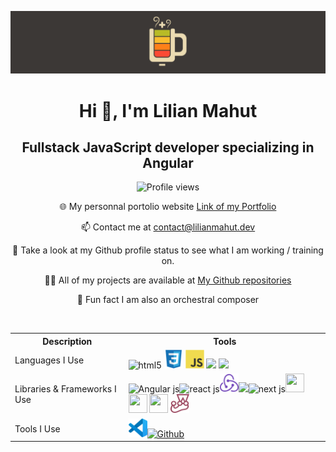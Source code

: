 <div align="center">

![Banner](/Gruvbox%20theme%20coffee.png?raw=true)

# Hi 👋, I'm Lilian Mahut

## Fullstack JavaScript developer specializing in Angular

![Profile views](https://komarev.com/ghpvc/?username=joliwood&label=Profile%20views&color=0e75b6&style=flat)

🌐 My personnal portolio website [Link of my Portfolio](https://lilianmahut.dev/)

📫 Contact me at [contact@lilianmahut.dev](mailto:contact@lilianmahut.dev)

🌱 Take a look at my Github profile status to see what I am working / training on.

👨‍💻 All of my projects are available at [My Github repositories](https://github.com/Joliwood?tab=repositories)

:musical_score: Fun fact I am also an orchestral composer

<br />
<table>
<tr>
<th>Description</th>
<th>Tools</th>
</tr>
<tr>
<td>Languages I Use</td>
<td>
<img src='https://www.vectorlogo.zone/logos/w3_html5/w3_html5-icon.svg' alt='html5' height='30'> 
<img src='https://raw.githubusercontent.com/devicons/devicon/master/icons/css3/css3-original.svg' alt='css3' height='30'> 
<img src='https://raw.githubusercontent.com/devicons/devicon/master/icons/javascript/javascript-original.svg' alt='javascript' height='30'> 
<img src="https://cdn.jsdelivr.net/gh/devicons/devicon/icons/typescript/typescript-original.svg" height='30'/>
<img src="https://symbols.getvecta.com/stencil_28/61_sql-database-generic.90b41636a8.svg" height='30'/>
</tr>
<tr>
<td>Libraries & Frameworks I Use</td>
<td><img src="https://angular.io/assets/images/logos/angular/angular.svg" alt='Angular js' height='30'><img src='https://www.vectorlogo.zone/logos/reactjs/reactjs-icon.svg' alt='react js' height='30'><img src="https://raw.githubusercontent.com/devicons/devicon/master/icons/redux/redux-original.svg" alt="redux" title="Redux" height="30" /><img src='https://www.vectorlogo.zone/logos/nodejs/nodejs-icon.svg alt='node js' height='30'><img src="https://seeklogo.com/images/N/next-js-logo-8FCFF51DD2-seeklogo.com.png" alt="next js" width="30" height="30" /><img src="https://cdn.jsdelivr.net/gh/devicons/devicon/icons/tailwindcss/tailwindcss-plain.svg" width="30" height="30" /> 
<img src="https://cdn.jsdelivr.net/gh/devicons/devicon/icons/sass/sass-original.svg" width="30" height="30"/>
<img src="https://cdn.jsdelivr.net/gh/devicons/devicon/icons/postgresql/postgresql-original.svg" width="30" height='30'/>
<img src="https://github.com/devicons/devicon/blob/v2.15.1/icons/jest/jest-plain.svg" width="30" height='30'/>
</td>
</tr>
<tr>
<td>Tools I Use</td>
<td><a href="https://code.visualstudio.com/"><img src="https://raw.githubusercontent.com/devicons/devicon/master/icons/vscode/vscode-original.svg" alt="Visual Studio Code" height="30" title="Visual Studio Code" /></a><a href="https://github.com/"><img src="https://static-00.iconduck.com/assets.00/github-icon-2048x1988-jzvzcf2t.png" alt="Github" height="30" title="GitHub" /></a><a href="https://git-scm.com/"><img src='https://www.vectorlogo.zone/logos/git-scm/git-scm-icon.svg" alt="Git" height="30" title="Git" ></a><a href="https://github.com/"><img src="https://www.vectorlogo.zone/logos/firebase/firebase-icon.svg" alt="firebase" height="30"/></a><a href="https://github.com/"><img src="https://github.com/devicons/devicon/blob/v2.15.1/icons/mongodb/mongodb-original.svg" alt="MongoDB" height="30" title="MongoDB" /></a><img src="https://github.com/devicons/devicon/blob/v2.15.1/icons/webpack/webpack-original.svg" alt="WebPack" height="30" title="WebPack" /></a></td>
</tr>
<tr>
<td>Designing Tools I Use</td>
<td>
<a href="https://www.figma.com"><img src="https://raw.githubusercontent.com/devicons/devicon/master/icons/figma/figma-original.svg" alt="figma" title="Figma" height="30" /></a>
<a href="https://www.adobe.com/fr/products/photoshop.html"><img src="https://upload.wikimedia.org/wikipedia/commons/thumb/a/af/Adobe_Photoshop_Mobile_icon.svg/1049px-Adobe_Photoshop_Mobile_icon.svg.png" alt=" Photoshop" title="Photoshop" height="30" /></a>
</td>
</tr>
</table>
<br />

![Github stats](https://github-readme-stats.vercel.app/api?username=joliwood&show_icons=true&locale=en&count_private=true&theme=apprentice&bg_color=ffffff00&hide_border=true)

![Languages stats](https://github-readme-stats.vercel.app/api/top-langs?username=joliwood&show_icons=true&locale=en&layout=compact&count_private=true&theme=apprentice&bg_color=ffffff00&hide_border=true)

![Strikes stats](https://github-readme-streak-stats.herokuapp.com/?user=joliwood&&count_private=true&theme=apprentice&bg_color=ffffff00&hide_border=true)

</div>

<!--
**Lilian-Mahut/Lilian-Mahut** is a ✨ _special_ ✨ repository because its `README.md` (this file) appears on your GitHub profile.

Here are some ideas to get you started:

- 🔭 I’m currently working on ...
- 🌱 I’m currently learning ...
- 👯 I’m looking to collaborate on ...
- 🤔 I’m looking for help with ...
- 💬 Ask me about ...
- 📫 How to reach me: ...
- 😄 Pronouns: ...
- ⚡ Fun fact: ...
-->
